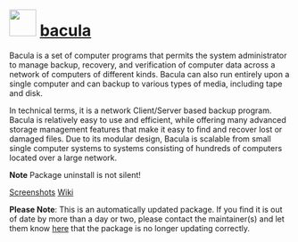 # <img src="https://cdn.jsdelivr.net/gh/mkevenaar/chocolatey-packages@460f3840913659bcfe3189d151ecf3e6fa3efcc6/icons/bacula.png" width="48" height="48"/> [bacula](https://community.chocolatey.org/packages/bacula)

Bacula is a set of computer programs that permits the system administrator to manage backup, recovery, and verification of computer data across a network of computers of different kinds. Bacula can also run entirely upon a single computer and can backup to various types of media, including tape and disk.

In technical terms, it is a network Client/Server based backup program. Bacula is relatively easy to use and efficient, while offering many advanced storage management features that make it easy to find and recover lost or damaged files. Due to its modular design, Bacula is scalable from small single computer systems to systems consisting of hundreds of computers located over a large network.

**Note** Package uninstall is not silent!

[Screenshots](http://blog.bacula.org/documentation/screenshots/)
[Wiki](http://wiki.bacula.org/doku.php)

**Please Note**: This is an automatically updated package. If you find it is
out of date by more than a day or two, please contact the maintainer(s) and
let them know [here](https://github.com/mkevenaar/chocolatey-packages/issues) that the package is no longer updating correctly.
